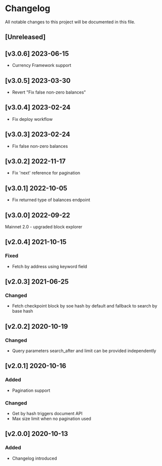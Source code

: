 # Changelog
All notable changes to this project will be documented in this file.

## [Unreleased]

## [v3.0.6] 2023-06-15
- Currency Framework support

## [v3.0.5] 2023-03-30
- Revert "Fix false non-zero balances"

## [v3.0.4] 2023-02-24
- Fix deploy workflow

## [v3.0.3] 2023-02-24
- Fix false non-zero balances

## [v3.0.2] 2022-11-17
- Fix 'next' reference for pagination

## [v3.0.1] 2022-10-05
- Fix returned type of balances endpoint

## [v3.0.0] 2022-09-22
Mainnet 2.0 - upgraded block explorer

## [v2.0.4] 2021-10-15
### Fixed
- Fetch by address using keyword field

## [v2.0.3] 2021-06-25
### Changed
- Fetch checkpoint block by soe hash by default and fallback to search by base hash

## [v2.0.2] 2020-10-19
### Changed
- Query parameters search_after and limit can be provided independently

## [v2.0.1] 2020-10-16
### Added
- Pagination support
### Changed
- Get by hash triggers document API
- Max size limit when no pagination used

## [v2.0.0] 2020-10-13
### Added
- Changelog introduced
